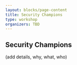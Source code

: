 ```yaml
---
layout: blocks/page-content
title: Security Champions
type: workshop
organizers: TBD
---
```


## Security Champions

(add details, why, what, who)
